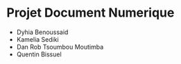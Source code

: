 # Projet Document Numerique
* Dyhia Benoussaid 
* Kamelia Sediki
* Dan Rob Tsoumbou Moutimba
* Quentin Bissuel
